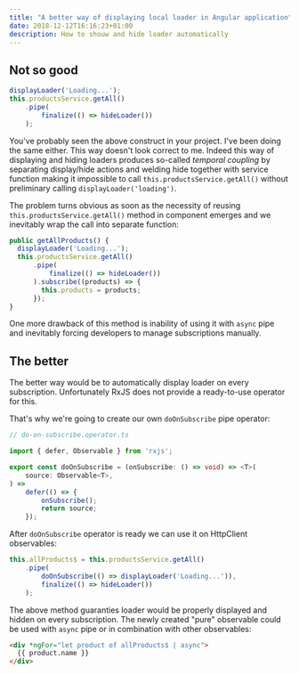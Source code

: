```yaml
---
title: "A better way of displaying local loader in Angular application"
date: 2018-12-12T16:16:23+01:00
description: How to shouw and hide loader automatically
---
```


## Not so good

```typescript
displayLoader('Loading...');
this.productsService.getAll()
    .pipe(
        finalize(() => hideLoader())
    );
```

You've probably seen the above construct in your project. I've been
doing the same either. This way doesn't look correct to me. Indeed this way of displaying and hiding
loaders produces so-called *temporal coupling* by separating display/hide actions and welding hide together with
service function making it impossible to call `this.productsService.getAll()` without preliminary calling `displayLoader('loading')`.

The problem turns obvious as soon as the necessity of reusing `this.productsService.getAll()` method in component
emerges and we inevitably wrap the call into separate function:

```typescript
public getAllProducts() {
  displayLoader('Loading...');
  this.productsService.getAll()
      .pipe(
          finalize(() => hideLoader())
      ).subscribe((products) => {
        this.products = products;
      });
}
```

One more drawback of this method is inability of using it with
`async` pipe and inevitably forcing developers to manage subscriptions manually.

## The better

The better way would be to automatically display loader on every subscription.
Unfortunately RxJS does not provide a ready-to-use operator for this.

That's why we're going to create our own `doOnSubscribe` pipe operator:

```typescript
// do-on-subscribe.operator.ts

import { defer, Observable } from 'rxjs';

export const doOnSubscribe = (onSubscribe: () => void) => <T>(
    source: Observable<T>,
) =>
    defer(() => {
        onSubscribe();
        return source;
    });
```


After `doOnSubscribe` operator is ready we can use it on HttpClient observables:

```typescript
this.allProducts$ = this.productsService.getAll()
    .pipe(
        doOnSubscribe(() => displayLoader('Loading...')),
        finalize(() => hideLoader())
    );

```

The above method guaranties loader would be properly displayed and hidden on every subscription.
The newly created "pure" observable could be used with `async` pipe or in combination with other observables:

```html
<div *ngFor="let product of allProducts$ | async">
  {{ product.name }}
</div>
```

